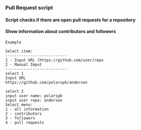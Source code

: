 ### Pull Request script

#### Script checks if there are open pull requests for a repository
#### Show information about contributors and followers
```
Example

Select item: 
--------------------------- 
1 - Input URL (https://github.com/user/repo 
2 - Manual Imput 
---------------------------
select 1
Input URL
https://github.com/polarspb/andersen

select 2
input user name: polarspb
input user repo: andersen
Select menu:
1 - all information
2 - contributors
3 - followers
4 - pull requests
```

